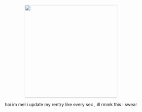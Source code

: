<p align="center"><img src="https://i.postimg.cc/j5prpXB7/ezgif-7-af48b153ee.gif" width="300">

<p align="center"> hai im mel i update my rentry like every sec , ill rmmk this i swear
